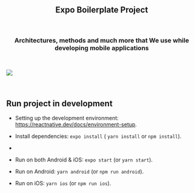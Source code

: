 <h2 align="center">Expo Boilerplate Project</h2>

<br>

<h3 align="center">Architectures, methods and much more that We use while developing mobile applications</h3>

<br>


![](https://i.hizliresim.com/12q7jh2.gif)


<br>

## Run project in development

- Setting up the development environment: https://reactnative.dev/docs/environment-setup.

- Install dependencies: `expo install` ( `yarn install` or `npm install`).
- 
- Run on both Android & iOS: `expo start` (or `yarn start`).

- Run on Android: `yarn android` (or `npm run android`).

- Run on iOS: `yarn ios` (or `npm run ios`).
